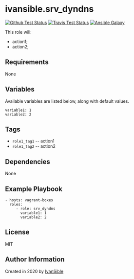 # ivansible.srv_dyndns

[![Github Test Status](https://github.com/ivansible/srv-dyndns/workflows/Molecule%20test/badge.svg?branch=master)](https://github.com/ivansible/srv-dyndns/actions)
[![Travis Test Status](https://travis-ci.org/ivansible/srv-dyndns.svg?branch=master)](https://travis-ci.org/ivansible/srv-dyndns)
[![Ansible Galaxy](https://img.shields.io/badge/galaxy-ivansible.srv__dyndns-68a.svg?style=flat)](https://galaxy.ansible.com/ivansible/srv_dyndns/)

This role will:
 - action1;
 - action2;


## Requirements

None


## Variables

Available variables are listed below, along with default values.

    variable1: 1
    variable2: 2


## Tags

- `role1_tag1` -- action1
- `role1_tag2` -- action2


## Dependencies

None


## Example Playbook

    - hosts: vagrant-boxes
      roles:
         - role: srv_dyndns
           variable1: 1
           variable2: 2


## License

MIT


## Author Information

Created in 2020 by [IvanSible](https://github.com/ivansible)
